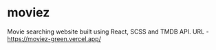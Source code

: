 # moviez
Movie searching website built using React, SCSS and TMDB API.
URL - https://moviez-green.vercel.app/
